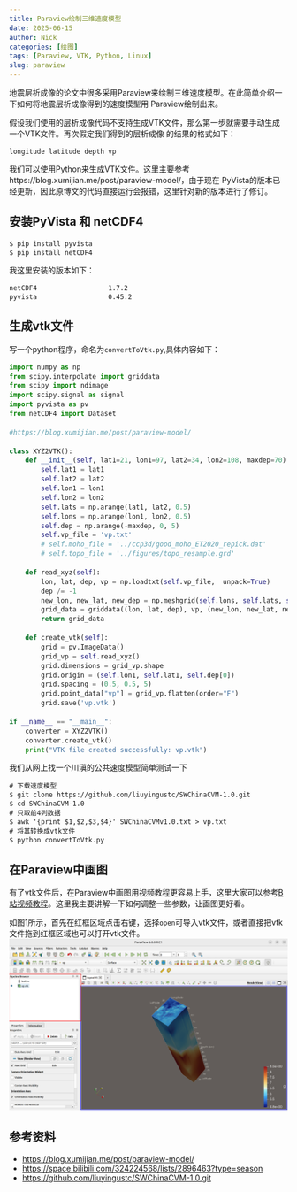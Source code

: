 ```yaml
---
title: Paraview绘制三维速度模型
date: 2025-06-15
author: Nick
categories: [绘图]
tags: [Paraview, VTK, Python, Linux]
slug: paraview
---
```


地震层析成像的论文中很多采用Paraview来绘制三维速度模型。在此简单介绍一下如何将地震层析成像得到的速度模型用
Paraview绘制出来。

假设我们使用的层析成像代码不支持生成VTK文件，那么第一步就需要手动生成一个VTK文件。再次假定我们得到的层析成像
的结果的格式如下：

```
longitude latitude depth vp
```

我们可以使用Python来生成VTK文件。这里主要参考https://blog.xumijian.me/post/paraview-model/，由于现在
PyVista的版本已经更新，因此原博文的代码直接运行会报错，这里针对新的版本进行了修订。

## 安装PyVista 和 netCDF4

```
$ pip install pyvista
$ pip install netCDF4
```

我这里安装的版本如下：

```
netCDF4                  1.7.2
pyvista                  0.45.2
```

## 生成vtk文件
写一个python程序，命名为`convertToVtk.py`,具体内容如下：

```python
import numpy as np
from scipy.interpolate import griddata
from scipy import ndimage
import scipy.signal as signal
import pyvista as pv
from netCDF4 import Dataset

#https://blog.xumijian.me/post/paraview-model/

class XYZ2VTK():
    def __init__(self, lat1=21, lon1=97, lat2=34, lon2=108, maxdep=70):
        self.lat1 = lat1
        self.lat2 = lat2
        self.lon1 = lon1
        self.lon2 = lon2
        self.lats = np.arange(lat1, lat2, 0.5)
        self.lons = np.arange(lon1, lon2, 0.5)
        self.dep = np.arange(-maxdep, 0, 5)
        self.vp_file = 'vp.txt'
        # self.moho_file = '../ccp3d/good_moho_ET2020_repick.dat'
        # self.topo_file = '../figures/topo_resample.grd'

    def read_xyz(self):
        lon, lat, dep, vp = np.loadtxt(self.vp_file,  unpack=True)
        dep /= -1
        new_lon, new_lat, new_dep = np.meshgrid(self.lons, self.lats, self.dep, indexing='ij')
        grid_data = griddata((lon, lat, dep), vp, (new_lon, new_lat, new_dep))
        return grid_data

    def create_vtk(self):
        grid = pv.ImageData()
        grid_vp = self.read_xyz()
        grid.dimensions = grid_vp.shape
        grid.origin = (self.lon1, self.lat1, self.dep[0])
        grid.spacing = (0.5, 0.5, 5)
        grid.point_data["vp"] = grid_vp.flatten(order="F")
        grid.save('vp.vtk')

if __name__ == "__main__":
    converter = XYZ2VTK()
    converter.create_vtk()
    print("VTK file created successfully: vp.vtk")
```

我们从网上找一个川滇的公共速度模型简单测试一下

```
# 下载速度模型
$ git clone https://github.com/liuyingustc/SWChinaCVM-1.0.git
$ cd SWChinaCVM-1.0
# 只取前4列数据
$ awk '{print $1,$2,$3,$4}' SWChinaCVMv1.0.txt > vp.txt
# 将其转换成vtk文件
$ python convertToVtk.py
```

## 在Paraview中画图
有了vtk文件后，在Paraview中画图用视频教程更容易上手，这里大家可以参考[B站视频教程](https://space.bilibili.com/324224568/lists/2896463?type=season)。这里我主要讲解一下如何调整一些参数，让画图更好看。

如图1所示，首先在红框区域点击右键，选择`open`可导入vtk文件，或者直接把vtk文件拖到红框区域也可以打开vtk文件。
![图1](../images/2025-06-15_paraview_load.png)





## 参考资料

- https://blog.xumijian.me/post/paraview-model/
- https://space.bilibili.com/324224568/lists/2896463?type=season
- https://github.com/liuyingustc/SWChinaCVM-1.0.git




